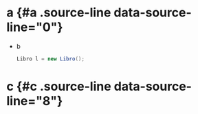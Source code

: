 # a {#a  .source-line data-source-line="0"}


<p data-source-line="1" class="source-line empty-line" style="margin:0;"></p>


* b <span data-source-line="2" class="source-line list-item-line" style="margin:0;"></span>

   ```csharp {.source-line data-source-line="4"}
  Libro l = new Libro();
  ```


  <p data-source-line="7" class="source-line empty-line" style="margin:0;"></p>


# c {#c  .source-line data-source-line="8"}


<p data-source-line="9" class="source-line empty-line final-line" style="margin:0;"></p>

